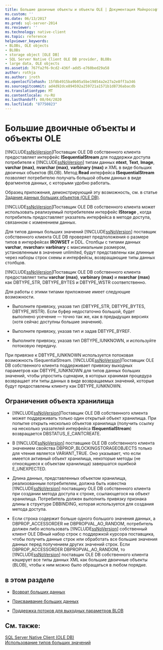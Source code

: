 ```yaml
---
title: Большие двоичные объекты и объекты OLE | Документация Майкрософт
ms.custom: ''
ms.date: 06/13/2017
ms.prod: sql-server-2014
ms.reviewer: ''
ms.technology: native-client
ms.topic: reference
helpviewer_keywords:
- BLOBs, OLE objects
- BLOBs
- storage object [OLE DB]
- SQL Server Native Client OLE DB provider, BLOBs
- large data, OLE objects
ms.assetid: 767fa2f6-9cd2-436f-add5-e760bed29a58
author: rothja
ms.author: jroth
ms.openlocfilehash: 15f8b4915ba9b05a5be19854a2e27a2e8ff3a346
ms.sourcegitcommit: ad4d92dce894592a259721a1571b1d8736abacdb
ms.translationtype: MT
ms.contentlocale: ru-RU
ms.lasthandoff: 08/04/2020
ms.locfileid: "87750823"
---
```

# <a name="blobs-and-ole-objects"></a>Большие двоичные объекты и объекты OLE
  [!INCLUDE[ssNoVersion](../../includes/ssnoversion-md.md)]Поставщик OLE DB собственного клиента предоставляет интерфейс **ISequentialStream** для поддержки доступа потребителя к [!INCLUDE[ssNoVersion](../../includes/ssnoversion-md.md)] типам данных **ntext**, **Text**, **Image**, **varchar (max)**, **nvarchar (max)**, **varbinary (max)** и XML в виде больших двоичных объектов (BLOB). Метод **Read** интерфейса **ISequentialStream** позволяет потребителю получать большой объем данных в виде фрагментов данных, с которыми удобно работать.  
  
 Образец приложения, демонстрирующий эту возможность, см. в статье [Задание данных больших объектов (OLE DB)](../native-client-ole-db-how-to/set-large-data-ole-db.md).  
  
 [!INCLUDE[ssNoVersion](../../includes/ssnoversion-md.md)]Поставщик OLE DB собственного клиента может использовать реализуемый потребителем интерфейс **IStorage** , когда потребитель предоставляет указатель интерфейса в методе доступа, связанном с изменением данных.  
  
 Для типов данных больших значений [!INCLUDE[ssNoVersion](../../includes/ssnoversion-md.md)] поставщик собственного клиента OLE DB проверяет предположения о размере типов в интерфейсах **IROWSET** и DDL. Столбцы с типами данных **varchar**, **nvarchar**и **varbinary** с максимальным размером, установленным в значение unlimited, будут представлены как длинные через наборы строк схемы и интерфейсы, возвращающие типы данных столбцов.  
  
 [!INCLUDE[ssNoVersion](../../includes/ssnoversion-md.md)]Поставщик OLE DB собственного клиента предоставляет типы **varchar (max)**, **varbinary (max)** и **nvarchar (max)** как DBTYPE_STR, DBTYPE_BYTES и DBTYPE_WSTR соответственно.  
  
 Для работы с этими типами приложение имеет следующие возможности.  
  
-   Выполните привязку, указав тип (DBTYPE_STR, DBTYPE_BYTES, DBTYPE_WSTR). Если буфер недостаточно большой, будет выполнено усечение — точно так же, как в предыдущих версиях (хотя сейчас доступны большие значения).  
  
-   Выполните привязку, указав тип и задав DBTYPE_BYREF.  
  
-   Выполните привязку, указав тип DBTYPE_IUNKNOWN, и используйте потоковую передачу.  
  
 При привязке к DBTYPE_IUNKNOWN используется потоковая возможность ISequentialStream. [!INCLUDE[ssNoVersion](../../includes/ssnoversion-md.md)]Поставщик OLE DB собственного клиента поддерживает привязку выходных параметров как DBTYPE_IUNKNOWN для типов данных больших значений, чтобы упростить сценарии, в которых хранимая процедура возвращает эти типы данных в виде возвращаемых значений, которые будут предоставлены клиенту как DBTYPE_IUNKNOWN.  
  
## <a name="storage-object-limitations"></a>Ограничения объекта хранилища  
  
-   [!INCLUDE[ssNoVersion](../../includes/ssnoversion-md.md)]Поставщик OLE DB собственного клиента может поддерживать только один открытый объект хранилища. При попытке открыть несколько объектов хранилища (получить ссылку на несколько указателей интерфейса **ISequentialStream**) возвращается DBSTATUS_E_CANTCREATE.  
  
-   В [!INCLUDE[ssNoVersion](../../includes/ssnoversion-md.md)] поставщике OLE DB собственного клиента значением свойства DBPROP_BLOCKINGSTORAGEOBJECTS только для чтения является VARIANT_TRUE. Оно указывает, что если имеется активный объект хранилища, некоторые методы (не относящиеся к объектам хранилища) завершатся ошибкой E_UNEXPECTED.  
  
-   Длина данных, представленных объектом хранилища, реализованным потребителем, должна быть известна [!INCLUDE[ssNoVersion](../../includes/ssnoversion-md.md)] поставщику OLE DB собственного клиента при создании метода доступа к строке, ссылающегося на объект хранилища. Потребитель должен выполнить привязку признака длины в структуре DBBINDING, которая используется для создания метода доступа.  
  
-   Если строка содержит больше одного большого значения данных, а DBPROP_ACCESSORDER не DBPROPVAL_AO_RANDOM, потребитель должен либо использовать [!INCLUDE[ssNoVersion](../../includes/ssnoversion-md.md)] собственный клиент OLE DBный набор строк с поддержкой курсора поставщика, чтобы получить данные строк или обработать все большие значения данных перед получением других значений строк. Если DBPROP_ACCESSORDER DBPROPVAL_AO_RANDOM, то [!INCLUDE[ssNoVersion](../../includes/ssnoversion-md.md)] поставщик OLE DB собственного клиента кэширует все типы данных XML как большие двоичные объекты (BLOB), чтобы к ним можно было обращаться в любом порядке.  
  
## <a name="in-this-section"></a>в этом разделе  
  
-   [Возврат больших данных](getting-large-data.md)  
  
-   [Присваивание больших данных](setting-large-data.md)  
  
-   [Поддержка потоков для выходных параметров BLOB](streaming-support-for-blob-output-parameters.md)  
  
## <a name="see-also"></a>См. также:  
 [SQL Server Native Client &#40;OLE DB&#41;](../native-client/ole-db/sql-server-native-client-ole-db.md)   
 [Использование типов больших значений](../native-client/features/using-large-value-types.md)  
  
  
